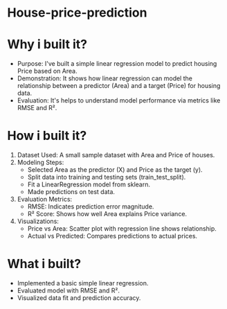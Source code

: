 # House-price-prediction
# Why i built it?
- Purpose: I've built a simple linear regression model to predict housing Price based on Area.
- Demonstration: It shows how linear regression can model the relationship between a predictor (Area) and a target (Price) for housing data.
- Evaluation: It's helps to understand model performance via metrics like RMSE and R².

# How i built it?
1. Dataset Used: A small sample dataset with Area and Price of houses.
2. Modeling Steps:
    - Selected Area as the predictor (X) and Price as the target (y).
    - Split data into training and testing sets (train_test_split).
    - Fit a LinearRegression model from sklearn.
    - Made predictions on test data.
3. Evaluation Metrics:
    - RMSE: Indicates prediction error magnitude.
    - R² Score: Shows how well Area explains Price variance.
4. Visualizations:
    - Price vs Area: Scatter plot with regression line shows relationship.
    - Actual vs Predicted: Compares predictions to actual prices.

# What i built?
- Implemented a basic simple linear regression.
- Evaluated model with RMSE and R².
- Visualized data fit and prediction accuracy.

